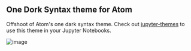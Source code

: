 ## One Dork Syntax theme for Atom

Offshoot of Atom's one dark syntax theme. Check out [jupyter-themes](https://github.com/dunovank/jupyter-themes)
to use this theme in your Jupyter Notebooks.

![image](https://github.com/dunovank/oceans16-syntax/blob/master/screens/one-dork-syntax.png?raw=true)
